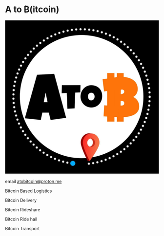 # A to ₿(itcoin)

<img src="https://github.com/ssmithx/atob/blob/main/logo.png">

email atobitcoin@proton.me

Bitcoin Based Logistics

Bitcoin Delivery

Bitcoin Rideshare

Bitcoin Ride hail

Bitcoin Transport
